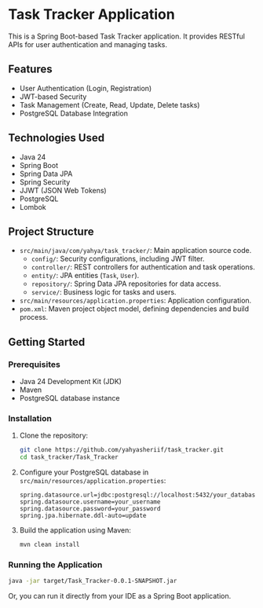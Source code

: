 # Task Tracker Application

This is a Spring Boot-based Task Tracker application. It provides RESTful APIs for user authentication and managing tasks.

## Features

- User Authentication (Login, Registration)
- JWT-based Security
- Task Management (Create, Read, Update, Delete tasks)
- PostgreSQL Database Integration

## Technologies Used

- Java 24
- Spring Boot
- Spring Data JPA
- Spring Security
- JJWT (JSON Web Tokens)
- PostgreSQL
- Lombok

## Project Structure

- `src/main/java/com/yahya/task_tracker/`: Main application source code.
  - `config/`: Security configurations, including JWT filter.
  - `controller/`: REST controllers for authentication and task operations.
  - `entity/`: JPA entities (`Task`, `User`).
  - `repository/`: Spring Data JPA repositories for data access.
  - `service/`: Business logic for tasks and users.
- `src/main/resources/application.properties`: Application configuration.
- `pom.xml`: Maven project object model, defining dependencies and build process.

## Getting Started

### Prerequisites

- Java 24 Development Kit (JDK)
- Maven
- PostgreSQL database instance

### Installation

1. Clone the repository:
   ```bash
   git clone https://github.com/yahyasheriif/task_tracker.git
   cd task_tracker/Task_Tracker
   ```

2. Configure your PostgreSQL database in `src/main/resources/application.properties`:
   ```properties
   spring.datasource.url=jdbc:postgresql://localhost:5432/your_database_name
   spring.datasource.username=your_username
   spring.datasource.password=your_password
   spring.jpa.hibernate.ddl-auto=update
   ```

3. Build the application using Maven:
   ```bash
   mvn clean install
   ```

### Running the Application

```bash
java -jar target/Task_Tracker-0.0.1-SNAPSHOT.jar
```
Or, you can run it directly from your IDE as a Spring Boot application.



